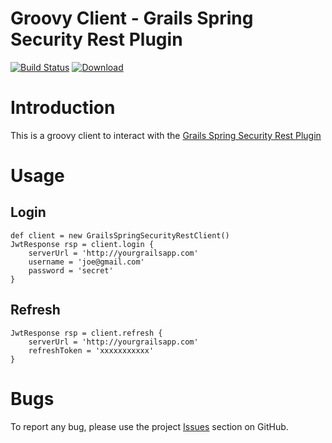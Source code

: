 Groovy Client - Grails Spring Security Rest Plugin
================

[![Build Status](https://travis-ci.org/sdelamo/groovy-client-grails-spring-security-rest.svg?branch=master)](https://travis-ci.org/sdelamo/groovy-client-grails-spring-security-rest)
[![Download](https://api.bintray.com/packages/sdelamo/libs/groovy-client-grails-spring-security-rest/images/download.svg)](https://bintray.com/sdelamo/libs/groovy-client-grails-spring-security-rest/_latestVersion)


# Introduction 

This is a groovy client to interact with the [Grails Spring Security Rest Plugin](https://github.com/alvarosanchez/grails-spring-security-rest)


# Usage

## Login
````
def client = new GrailsSpringSecurityRestClient()
JwtResponse rsp = client.login {
    serverUrl = 'http://yourgrailsapp.com'
    username = 'joe@gmail.com'
    password = 'secret'
}
````

## Refresh

````
JwtResponse rsp = client.refresh {
    serverUrl = 'http://yourgrailsapp.com'
    refreshToken = 'xxxxxxxxxxx'
}
````

# Bugs

To report any bug, please use the project [Issues](http://github.com/sdelamo/groovy-client-grails-spring-security-rest/issues) section on GitHub.